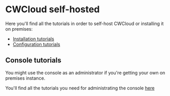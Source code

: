 # CWCloud self-hosted

Here you'll find all the tutorials in order to self-host CWCloud or installing it on premises:

* [Installation tutorials](./installation/README.md)
* [Configuration tutorials](./configuration/README.md)

## Console tutorials

You might use the console as an administrator if you're getting your own on premises instance.

You'll find all the tutorials you need for administrating the console [here](../console/admin/README.md)
